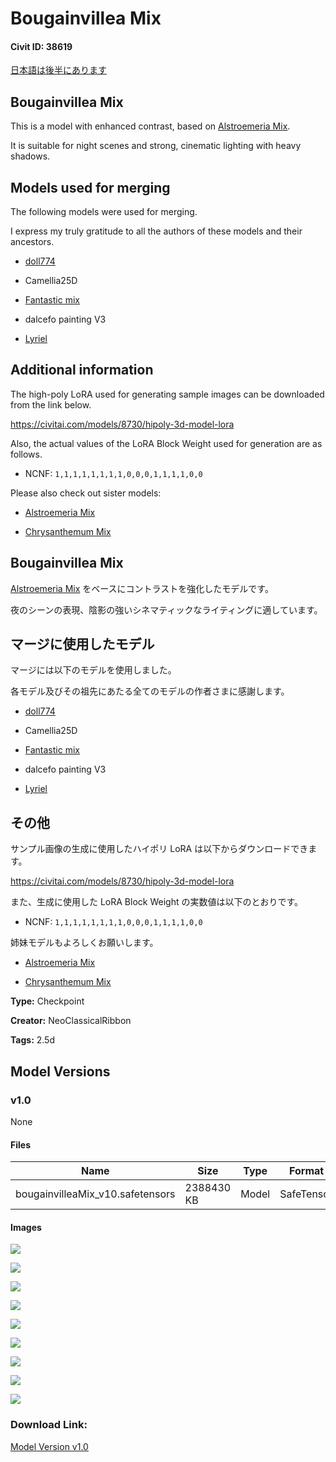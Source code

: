 # Bougainvillea Mix

#### Civit ID: 38619

<p><u>日本語は後半にあります</u></p><p></p><h2>Bougainvillea Mix</h2><p>This is a model with enhanced contrast, based on <a target="_blank" rel="ugc" href="https://civitai.com/models/38606/alstroemeria-mix">Alstroemeria Mix</a>.</p><p>It is suitable for night scenes and strong, cinematic lighting with heavy shadows.</p><p></p><h2>Models used for merging</h2><p>The following models were used for merging.</p><p>I express my truly gratitude to all the authors of these models and their ancestors.</p><p></p><ul><li><p><a target="_blank" rel="ugc" href="https://huggingface.co/doll774/doll774/blob/main/doll774.ckpt">doll774</a></p></li><li><p>Camellia25D</p></li><li><p><a target="_blank" rel="ugc" href="https://civitai.com/models/20632/fantasticmix">Fantastic mix</a></p></li><li><p>dalcefo painting V3</p></li><li><p><a target="_blank" rel="ugc" href="https://civitai.com/models/22922/lyriel">Lyriel</a></p></li></ul><p></p><h2>Additional information</h2><p>The high-poly LoRA used for generating sample images can be downloaded from the link below.</p><p><a target="_blank" rel="ugc" href="https://civitai.com/models/8730/hipoly-3d-model-lora">https://civitai.com/models/8730/hipoly-3d-model-lora</a></p><p></p><p>Also, the actual values of the LoRA Block Weight used for generation are as follows.</p><ul><li><p>NCNF: <code>1,1,1,1,1,1,1,1,0,0,0,1,1,1,1,0,0</code></p></li></ul><p></p><p>Please also check out sister models:</p><ul><li><p><a target="_blank" rel="ugc" href="https://civitai.com/models/38606?modelVersionId=44530">Alstroemeria Mix</a></p></li><li><p><a target="_blank" rel="ugc" href="https://civitai.com/models/38636/chrysanthemum-mix">Chrysanthemum Mix</a></p></li></ul><p></p><p></p><p></p><h2>Bougainvillea Mix</h2><p><a target="_blank" rel="ugc" href="https://civitai.com/models/38606/alstroemeria-mix">Alstroemeria Mix</a> をベースにコントラストを強化したモデルです。</p><p>夜のシーンの表現、陰影の強いシネマティックなライティングに適しています。</p><p></p><h2>マージに使用したモデル</h2><p>マージには以下のモデルを使用しました。</p><p>各モデル及びその祖先にあたる全てのモデルの作者さまに感謝します。</p><p></p><ul><li><p><a target="_blank" rel="ugc" href="https://huggingface.co/doll774/doll774/blob/main/doll774.ckpt">doll774</a></p></li><li><p>Camellia25D</p></li><li><p><a target="_blank" rel="ugc" href="https://civitai.com/models/20632/fantasticmix">Fantastic mix</a></p></li><li><p>dalcefo painting V3</p></li><li><p><a target="_blank" rel="ugc" href="https://civitai.com/models/22922/lyriel">Lyriel</a></p></li></ul><p></p><h2>その他</h2><p>サンプル画像の生成に使用したハイポリ LoRA は以下からダウンロードできます。</p><p><a target="_blank" rel="ugc" href="https://civitai.com/models/8730/hipoly-3d-model-lora">https://civitai.com/models/8730/hipoly-3d-model-lora</a></p><p></p><p>また、生成に使用した LoRA Block Weight の実数値は以下のとおりです。</p><ul><li><p>NCNF: <code>1,1,1,1,1,1,1,1,0,0,0,1,1,1,1,0,0</code></p></li></ul><p></p><p>姉妹モデルもよろしくお願いします。</p><ul><li><p><a target="_blank" rel="ugc" href="https://civitai.com/models/38606?modelVersionId=44530">Alstroemeria Mix</a></p></li><li><p><a target="_blank" rel="ugc" href="https://civitai.com/models/38636/chrysanthemum-mix">Chrysanthemum Mix</a></p></li></ul>

**Type:** Checkpoint

**Creator:** NeoClassicalRibbon

**Tags:** 2.5d

## Model Versions

### v1.0

None

#### Files

| Name | Size | Type | Format | Download Url | AutoV1 | AutoV2 | SHA256 | CRC32 | BLAKE3 |
| --- | --- | --- | --- | --- | --- | --- | --- | --- | --- |
| bougainvilleaMix_v10.safetensors | 2388430 KB | Model | SafeTensor | https://civitai.com/api/download/models/44541 | 1D40C36B | 883D80A177 | 883D80A177E31662EB60F0E368EC5CBD19AE0EC9249AC6769D51E43075456F2A | 63C844A6 | 74D6605A8CF7FB21184EFE645697D4F357B87D9010CEF7D95642A05902A7C752 |

#### Images

<p><img src="https://image.civitai.com/xG1nkqKTMzGDvpLrqFT7WA/0cc52211-70af-4f10-ec5e-48ad389f3600/width=450/485159.jpeg" /></p>

<p><img src="https://image.civitai.com/xG1nkqKTMzGDvpLrqFT7WA/3029c5b0-0e11-477f-92cb-9ec2c6094f00/width=450/485158.jpeg" /></p>

<p><img src="https://image.civitai.com/xG1nkqKTMzGDvpLrqFT7WA/8312158c-ca65-4086-f8b8-d6eec2c66700/width=450/485160.jpeg" /></p>

<p><img src="https://image.civitai.com/xG1nkqKTMzGDvpLrqFT7WA/742ac42a-0a37-42c9-c51f-bd92286aeb00/width=450/485161.jpeg" /></p>

<p><img src="https://image.civitai.com/xG1nkqKTMzGDvpLrqFT7WA/4435a16b-fdd6-47f6-b1a1-b533d51abe00/width=450/485180.jpeg" /></p>

<p><img src="https://image.civitai.com/xG1nkqKTMzGDvpLrqFT7WA/1b6fc3e4-85dc-4da7-8dbf-347146c1b500/width=450/485181.jpeg" /></p>

<p><img src="https://image.civitai.com/xG1nkqKTMzGDvpLrqFT7WA/a135b7e6-6150-411b-a71c-0505c9acd100/width=450/485182.jpeg" /></p>

<p><img src="https://image.civitai.com/xG1nkqKTMzGDvpLrqFT7WA/10ba4f2f-3040-4eea-f35b-ab21e73e3800/width=450/485203.jpeg" /></p>

<p><img src="https://image.civitai.com/xG1nkqKTMzGDvpLrqFT7WA/85719b04-7c29-4e4a-065f-6fdeb5c88400/width=450/485204.jpeg" /></p>

### Download Link:

[Model Version v1.0](https://civitai.com/api/download/models/44541)

